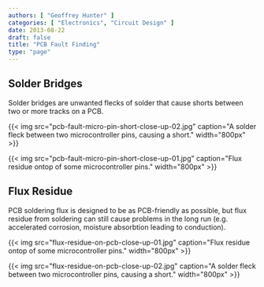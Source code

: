 ```yaml
---
authors: [ "Geoffrey Hunter" ]
categories: [ "Electronics", "Circuit Design" ]
date: 2013-08-22
draft: false
title: "PCB Fault Finding"
type: "page"
---
```


## Solder Bridges

Solder bridges are unwanted flecks of solder that cause shorts between two or more tracks on a PCB.

{{< img src="pcb-fault-micro-pin-short-close-up-02.jpg" caption="A solder fleck between two microcontroller pins, causing a short."  width="800px" >}}

{{< img src="pcb-fault-micro-pin-short-close-up-01.jpg" caption="Flux residue ontop of some microcontroller pins."  width="800px" >}}


## Flux Residue

PCB soldering flux is designed to be as PCB-friendly as possible, but flux residue from soldering can still cause problems in the long run (e.g. accelerated corrosion, moisture absorbtion leading to conduction).

{{< img src="flux-residue-on-pcb-close-up-01.jpg" caption="Flux residue ontop of some microcontroller pins."  width="800px" >}}

{{< img src="flux-residue-on-pcb-close-up-02.jpg" caption="A solder fleck between two microcontroller pins, causing a short."  width="800px" >}}
